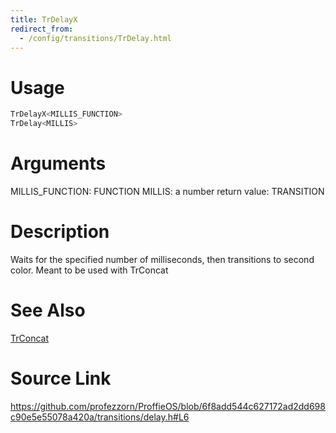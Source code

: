 ```yaml
---
title: TrDelayX
redirect_from:
  - /config/transitions/TrDelay.html
---
```


# Usage
```cpp
TrDelayX<MILLIS_FUNCTION>
TrDelay<MILLIS>
```

# Arguments
MILLIS_FUNCTION: FUNCTION
MILLIS: a number
return value: TRANSITION

# Description
Waits for the specified number of milliseconds, then transitions
to second color. Meant to be used with TrConcat

# See Also
[TrConcat](/config/transitions/TrConcat.html)

# Source Link
https://github.com/profezzorn/ProffieOS/blob/6f8add544c627172ad2dd698c90e5e55078a420a/transitions/delay.h#L6
